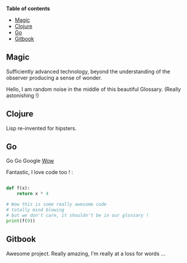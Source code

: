 <!-- START doctoc generated TOC please keep comment here to allow auto update -->
<!-- DON'T EDIT THIS SECTION, INSTEAD RE-RUN doctoc TO UPDATE -->
**Table of contents**

- [Magic](#magic)
- [Clojure](#clojure)
- [Go](#go)
- [Gitbook](#gitbook)

<!-- END doctoc generated TOC please keep comment here to allow auto update -->

## Magic
Sufficiently advanced technology, beyond the understanding of the observer producing a sense of wonder.

Hello, I am random noise in the middle of this beautiful Glossary. (Really astonishing !)

## Clojure
Lisp re-invented for hipsters.

## Go
Go Go Google [Wow](https://www.google.com)

Fantastic, I love code too ! :

```py

def f(x):
    return x * 4

# Wow this is some really awesome code
# totally mind blowing
# but we don't care, it shouldn't be in our glossary !
print(f(9))
```

## Gitbook

Awesome project. Really amazing, I'm really at a loss for words ...
